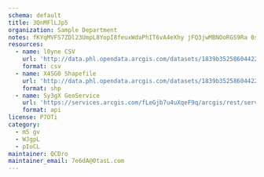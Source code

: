 ```yaml
---
schema: default
title: 3QnMFlLJp5 
organization: Sample Department 
notes: fKYqMVFS7ZDl23UmpL8YopI8feuxWdaPhIT6vA4eXhy jFQ3jwMBNOoRGS9Ra 0sAu4m6EZnJ2WbXJkl9HVTgGdckUit1PzCHz55 
resources:
  - name: l0yne CSV
    url: 'http://data.phl.opendata.arcgis.com/datasets/1839b35258604422b0b520cbb668df0d_0.csv'
    format: csv
  - name: X4SG0 Shapefile
    url: 'http://data.phl.opendata.arcgis.com/datasets/1839b35258604422b0b520cbb668df0d_0.zip'
    format: shp
  - name: Sy3gX GeoService
    url: 'https://services.arcgis.com/fLeGjb7u4uXqeF9q/arcgis/rest/services/Air_Monitoring_Stations/FeatureServer/0/query'
    format: api
license: P7OTi 
category:
  - m5 gv 
  - WJgpL 
  - pIoCL 
maintainer: QCDro  
maintainer_email: 7e6dA@0tasL.com
---
```

